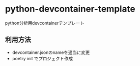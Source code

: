 # python-devcontainer-template

python分析用devcontainerテンプレート

## 利用方法
- devcontainer.jsonのnameを適当に変更
- poetry init でプロジェクト作成